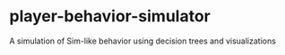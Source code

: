# player-behavior-simulator
 A simulation of Sim-like behavior using decision trees and visualizations
